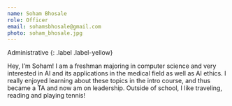 ```yaml
---
name: Soham Bhosale
role: Officer
email: sohamsbhosale@gmail.com
photo: soham_bhosale.jpg
---
```


Administrative
{: .label .label-yellow}

Hey, I’m Soham! I am a freshman majoring in computer science and very interested in AI and its applications in the medical field as well as AI ethics. I really enjoyed learning about these topics in the intro course, and thus became a TA and now am on leadership. Outside of school, I like traveling, reading and playing tennis!
